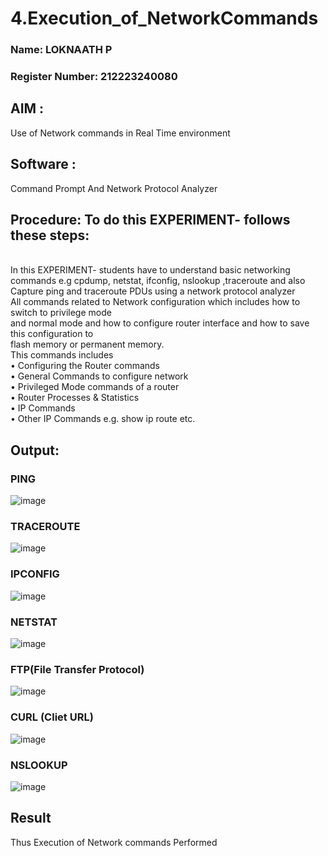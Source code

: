 # 4.Execution_of_NetworkCommands
### Name: LOKNAATH P
### Register Number: 212223240080
## AIM :
Use of Network commands in Real Time environment
## Software : 
Command Prompt And Network Protocol Analyzer
## Procedure: To do this EXPERIMENT- follows these steps:
<BR>
In this EXPERIMENT- students have to understand basic networking commands e.g cpdump, netstat, ifconfig, nslookup ,traceroute and also Capture ping and traceroute PDUs using a network protocol analyzer 
<BR>
All commands related to Network configuration which includes how to switch to privilege mode
<BR>
and normal mode and how to configure router interface and how to save this configuration to
<BR>
flash memory or permanent memory.
<BR>
This commands includes
<BR>
• Configuring the Router commands
<BR>
• General Commands to configure network
<BR>
• Privileged Mode commands of a router 
<BR>
• Router Processes & Statistics
<BR>
• IP Commands
<BR>
• Other IP Commands e.g. show ip route etc.
<BR>

## Output:

### PING
![image](https://github.com/Loknaath-sec/4.Execution_of_NetworkCommends/assets/145742558/d8276292-35da-4bd5-a8d9-52332980b3dc)

### TRACEROUTE
![image](https://github.com/Loknaath-sec/4.Execution_of_NetworkCommends/assets/145742558/fe3db645-897f-45aa-ac6a-7eefa6417e93)

### IPCONFIG
![image](https://github.com/Loknaath-sec/4.Execution_of_NetworkCommends/assets/145742558/c3bfc4e4-a328-46f7-9c70-34f3a932b447)

### NETSTAT
![image](https://github.com/Loknaath-sec/4.Execution_of_NetworkCommends/assets/145742558/9974ce6b-9057-48c6-bac3-cf9a82f70deb)

### FTP(File Transfer Protocol)
![image](https://github.com/Loknaath-sec/4.Execution_of_NetworkCommends/assets/145742558/93869bcd-aafd-401f-9289-e43d2d193ddb)

### CURL (Cliet URL)
![image](https://github.com/Loknaath-sec/4.Execution_of_NetworkCommends/assets/145742558/b042a360-e2d2-4951-b413-0ae68007e35b)

### NSLOOKUP
![image](https://github.com/Loknaath-sec/4.Execution_of_NetworkCommends/assets/145742558/3bf91774-1004-4ebc-b0ad-adc5869b0318)



## Result
Thus Execution of Network commands Performed 

